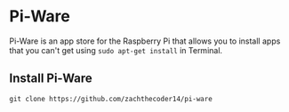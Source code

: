 # Pi-Ware
Pi-Ware is an app store for the Raspberry Pi that allows you to install apps that you can't get using `sudo apt-get install` in Terminal.



## Install Pi-Ware
`git clone https://github.com/zachthecoder14/pi-ware`
